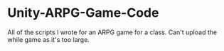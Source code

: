 # Unity-ARPG-Game-Code
All of the scripts I wrote for an ARPG game for a class. Can't upload the while game as it's too large.
